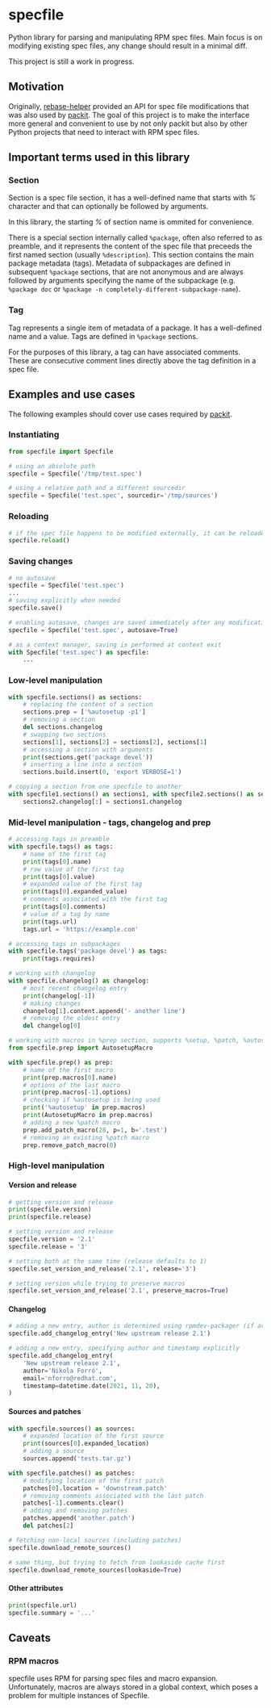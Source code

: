 # specfile

Python library for parsing and manipulating RPM spec files. Main focus is on modifying existing spec files, any change should result in a minimal diff.

This project is still a work in progress.

## Motivation

Originally, [rebase-helper](https://github.com/rebase-helper/rebase-helper/) provided an API for spec file modifications that was also used by [packit](https://github.com/packit/packit). The goal of this project is to make the interface more general and convenient to use by not only packit but also by other Python projects that need to interact with RPM spec files.

## Important terms used in this library

### Section

Section is a spec file section, it has a well-defined name that starts with _%_ character and that can optionally be followed by arguments.

In this library, the starting _%_ of section name is ommited for convenience.

There is a special section internally called `%package`, often also referred to as preamble, and it represents the content of the spec file that preceeds the first named section (usually `%description`). This section contains the main package metadata (tags). Metadata of subpackages are defined in subsequent `%package` sections, that are not anonymous and are always followed by arguments specifying the name of the subpackage (e.g. `%package doc` or `%package -n completely-different-subpackage-name`).

### Tag

Tag represents a single item of metadata of a package. It has a well-defined name and a value. Tags are defined in `%package` sections.

For the purposes of this library, a tag can have associated comments. These are consecutive comment lines directly above the tag definition in a spec file.

## Examples and use cases

The following examples should cover use cases required by [packit](https://github.com/packit/research/blob/main/specfile/README.md).

### Instantiating

```python
from specfile import Specfile

# using an absolute path
specfile = Specfile('/tmp/test.spec')

# using a relative path and a different sourcedir
specfile = Specfile('test.spec', sourcedir='/tmp/sources')
```

### Reloading

```python
# if the spec file happens to be modified externally, it can be reloaded
specfile.reload()
```

### Saving changes

```python
# no autosave
specfile = Specfile('test.spec')
...
# saving explicitly when needed
specfile.save()

# enabling autosave, changes are saved immediately after any modification
specfile = Specfile('test.spec', autosave=True)

# as a context manager, saving is performed at context exit
with Specfile('test.spec') as specfile:
    ...
```

### Low-level manipulation

```python
with specfile.sections() as sections:
    # replacing the content of a section
    sections.prep = ['%autosetup -p1']
    # removing a section
    del sections.changelog
    # swapping two sections
    sections[1], sections[2] = sections[2], sections[1]
    # accessing a section with arguments
    print(sections.get('package devel'))
    # inserting a line into a section
    sections.build.insert(0, 'export VERBOSE=1')

# copying a section from one specfile to another
with specfile1.sections() as sections1, with specfile2.sections() as sections2:
    sections2.changelog[:] = sections1.changelog
```

### Mid-level manipulation - tags, changelog and prep

```python
# accessing tags in preamble
with specfile.tags() as tags:
    # name of the first tag
    print(tags[0].name)
    # raw value of the first tag
    print(tags[0].value)
    # expanded value of the first tag
    print(tags[0].expanded_value)
    # comments associated with the first tag
    print(tags[0].comments)
    # value of a tag by name
    print(tags.url)
    tags.url = 'https://example.com'

# accessing tags in subpackages
with specfile.tags('package devel') as tags:
    print(tags.requires)

# working with changelog
with specfile.changelog() as changelog:
    # most recent changelog entry
    print(changelog[-1])
    # making changes
    changelog[1].content.append('- another line')
    # removing the oldest entry
    del changelog[0]

# working with macros in %prep section, supports %setup, %patch, %autosetup and %autopatch
from specfile.prep import AutosetupMacro

with specfile.prep() as prep:
    # name of the first macro
    print(prep.macros[0].name)
    # options of the last macro
    print(prep.macros[-1].options)
    # checking if %autosetup is being used
    print('%autosetup' in prep.macros)
    print(AutosetupMacro in prep.macros)
    # adding a new %patch macro
    prep.add_patch_macro(28, p=1, b='.test')
    # removing an existing %patch macro
    prep.remove_patch_macro(0)
```

### High-level manipulation

#### Version and release

```python
# getting version and release
print(specfile.version)
print(specfile.release)

# setting version and release
specfile.version = '2.1'
specfile.release = '3'

# setting both at the same time (release defaults to 1)
specfile.set_version_and_release('2.1', release='3')

# setting version while trying to preserve macros
specfile.set_version_and_release('2.1', preserve_macros=True)
```

#### Changelog

```python
# adding a new entry, author is determined using rpmdev-packager (if available)
specfile.add_changelog_entry('New upstream release 2.1')

# adding a new entry, specifying author and timestamp explicitly
specfile.add_changelog_entry(
    'New upstream release 2.1',
    author='Nikola Forró',
    email='nforro@redhat.com',
    timestamp=datetime.date(2021, 11, 20),
)
```

#### Sources and patches

```python
with specfile.sources() as sources:
    # expanded location of the first source
    print(sources[0].expanded_location)
    # adding a source
    sources.append('tests.tar.gz')

with specfile.patches() as patches:
    # modifying location of the first patch
    patches[0].location = 'downstream.patch'
    # removing comments associated with the last patch
    patches[-1].comments.clear()
    # adding and removing patches
    patches.append('another.patch')
    del patches[2]

# fetching non-local sources (including patches)
specfile.download_remote_sources()

# same thing, but trying to fetch from lookaside cache first
specfile.download_remote_sources(lookaside=True)
```

#### Other attributes

```python
print(specfile.url)
specfile.summary = '...'
```

## Caveats

### RPM macros

specfile uses RPM for parsing spec files and macro expansion. Unfortunately, macros are always stored in a global context, which poses a problem for multiple instances of Specfile.
